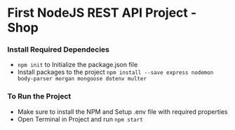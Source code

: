 # First NodeJS REST API Project - Shop

### Install Required Dependecies

- `npm init` to Initialize the package.json file
- Install packages to the project `npm install --save express nodemon body-parser morgan mongoose dotenv multer`

### To Run the Project

- Make sure to install the NPM and Setup .env file with required properties
- Open Terminal in Project and run `npm start`